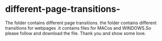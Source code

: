# different-page-transitions-
The folder contains different page transitions.
the folder contains different transitions for webpages .it contains files for MACos and WINDOWS.So please follow and download the file.
Thank you and show some love.
